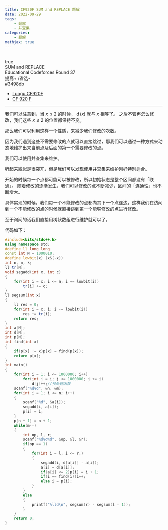 ```yaml
---
title: CF920F SUM and REPLACE 题解
date: 2022-09-29
tags:
	- 题解
	- 并查集
categories:
	- 题解
mathjax: true
---
```

<br>
<!-- more -->
<div id="problem-card-vis">true</div>
<div id="problem-info-name">SUM and REPLACE</div>
<div id="problem-info-from">Educational Codeforces Round 37</div>
<div id="problem-info-difficulty">提高+ /省选-</div>
<div id="problem-info-color">#3498db</div>
<div id="problem-info-submit"><ul><li><a href="https://www.luogu.com.cn/problem/CF920F">Luogu CF920F</a></li><li><a href="https://codeforces.com/problemset/problem/920/F">CF 920 F</a></li></ul></div>

----

我们可以注意到，当 $x \leq 2$ 的时候， $\operatorname{d}(x)$ 就与 $x$ 相等了。
之后不管再怎么修改，我们这些 $x \leq 2$ 的位置都保持不变。

那么我们可以利用这样一个性质，来减少我们修改的次数。

因为我们遇到这些不需要修改的点就可以直接跳过，那我们可以通过一种方式来动态地维护出来当前点及后面的第一个需要修改的点。

我们可以使用并查集来维护。

听起来貌似是很突兀，但是我们可以发现使用并查集来维护刚好特别适合。

开始的时候每一个点都可能可以被修改，所以初始状态是整个区间都没有「联通」。
随着修改的逐渐发生，我们可以修改的点不断减少，区间的「连通性」也不断增大。

具体实现的时候，我们每一个不能修改的点都向其下一个点连边，这样我们在访问到一个不能修改的点的时候就直接跳到第一个能够修改的点进行修改。

至于询问的话我们直接用树状数组进行维护就可以了。

代码如下：

``` cpp
#include<bits/stdc++.h>
using namespace std;
#define ll long long
const int N = 1000010;
#define lowbit(x) (x&(-x))
int n, m, k;
ll tr[N];
void segadd(int x, int c)
{
	for(int i = x; i <= n; i += lowbit(i))
		tr[i] += c;
}
ll segsum(int x)
{
	ll res = 0;
	for(int i = x; i; i -= lowbit(i))
		res += tr[i];
	return res;
}
int a[N];
int d[N];
int p[N];
int find(int x)
{
	if(p[x] != x)p[x] = find(p[x]);
	return p[x];
}
int main()
{
	for(int i = 1; i <= 1000000; i++)
		for(int j = i; j <= 1000000; j += i)
			d[j]++;//预处理因数
	scanf("%d%d", &n, &m);
	for(int i = 1; i <= n; i++)
	{
		scanf("%d", &a[i]);
		segadd(i, a[i]);
		p[i] = i;
	}
	p[n + 1] = n + 1;
	while(m--)
	{
		int op, l, r;
		scanf("%d%d%d", &op, &l, &r);
		if(op == 1)
		{
			for(int i = l; i <= r;)
			{
				segadd(i, d[a[i]] - a[i]);
				a[i] = d[a[i]];
				if(a[i] <= 2)p[i] = i + 1;
				if(i == find(i))i++;
				else i = p[i];
			}
		}
		else
		{
			printf("%lld\n", segsum(r) - segsum(l - 1));
		}
	}
	return 0;
}
```

